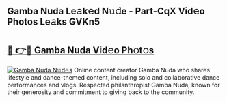 ## Gamba Nuda Le𝚊k𝚎d N𝚞𝚍e - Part-CqX Vid𝚎o Photos Le𝚊ks GVKn5

# <h2><a href="http://fbbu4o.evod.top/?m=Gamba+Nuda">🔗 👉🔴 Gamba Nuda Vid𝚎o Ph𝚘t𝚘s</a></h2>

[![Gamba Nuda N𝚞d𝚎s](https://i.imgur.com/8V9OHl7.gif)](http://fbbu4o.evod.top/?m=Gamba+Nuda)
Online content creator Gamba Nuda who shares lifestyle and dance-themed content, including solo and collaborative dance performances and vlogs. Respected philanthropist Gamba Nuda, known for their generosity and commitment to giving back to the community. 
